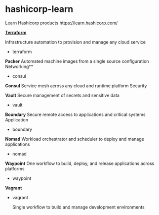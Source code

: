 # hashicorp-learn
Learn Hashicorp products
https://learn.hashicorp.com/

[**Terraform**](https://github.com/dehvCurtis/Hashicorp-Learn/tree/main/terraform)

Infrastructure automation to provision and manage any cloud service
 - terraform

**Packer**
Automated machine images from a single source configuration
Networking**
 - consul

**Consul**
Service mesh across any cloud and runtime platform
Security

**Vault**
Secure management of secrets and sensitive data
 - vault

**Boundary**
Secure remote access to applications and critical systems
Application
 - boundary

**Nomad**
Workload orchestrator and scheduler to deploy and manage applications
 - nomad

**Waypoint**
One workflow to build, deploy, and release applications across platforms

 - waypoint

**Vagrant**

 - vagrant

    Single workflow to build and manage development environments